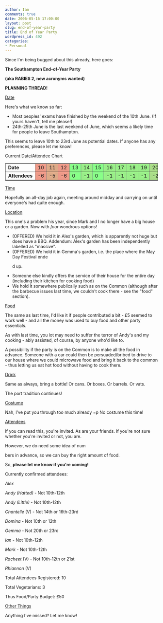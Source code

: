 ```yaml
---
author: Ian
comments: true
date: 2006-05-16 17:00:00
layout: post
slug: end-of-year-party
title: End of Year Party
wordpress_id: 492
categories:
- Personal
---
```


Since I'm being bugged about this already, here goes:  

<b>The Southampton End-of-Year Party  

(aka RABIES 2, new acronyms wanted)  

PLANNING THREAD!</b>  

<u>Date</u>  

Here's what we know so far:  

<ul><li>Most peoples' exams have finished by the weekend of the 10th June. (If yours haven't, tell me please!)</li>  

<li>24th-25th June is the last weekend of June, which seems a likely time for people to leave Southampton.</li></ul>  

This seems to leave 10th to 23rd June as potential dates.  If anyone has any preferences, please let me know!  

Current Date/Attendee Chart  

<table border=1><tr><td><b>Date</b></td><td bgcolor=#ee9988>10</td><td bgcolor=#ddaa88>11</td><td bgcolor=#ee9988>12</td><td bgcolor=#88ff88>13</td><td bgcolor=#99ee88>14</td><td bgcolor=#88ff88>15</td><td bgcolor=#99ee88>16</td><td bgcolor=#99ee88>17</td><td bgcolor=#99ee88>18</td><td bgcolor=#99ee88>19</td><td bgcolor=#aadd88>20</td><td bgcolor=#bbcc88>21</td><td bgcolor=#99ee88>22</td><td bgcolor=#99ee88>23</td></tr>  

<tr><td><b>Attendees</b></td><td bgcolor=#ee9988>-6</td><td bgcolor=#ddaa88>-5</td><td bgcolor=#ee9988>-6</td><td bgcolor=#88ff88>0</td><td bgcolor=#99ee88>-1</td><td bgcolor=#88ff88>0</td><td bgcolor=#99ee88>-1</td><td bgcolor=#99ee88>-1</td><td bgcolor=#99ee88>-1</td><td bgcolor=#99ee88>-1</td><td bgcolor=#aadd88>-2</td><td bgcolor=#bbcc88>-3</td><td bgcolor=#99ee88>-1</td><td bgcolor=#99ee88>-1</td></tr></table>  

<u>Time</u>  

Hopefully an all-day job again, meeting around midday and carrying on until everyone's had quite enough.  

<u>Location</u>  

This one's a problem his year, since Mark and I no longer have a big house or a garden.  Now with <i>four</i> wondrous options!  

<ul><li>(OFFERED) We hold it in Alex's garden, which is apparently not huge but does have a BBQ.  Addendum: Alex's garden has been independently labelled as "massive".</li>  

<li>(OFFERED) We hold it in Gemma's garden, i.e. the place where the May Day Festival ende  

d up.</li>  

<li>Someone else kindly offers the service of their house for the entire day (including their kitchen for cooking food)</li>  

<li>We hold it somewhere publically such as on the Common (although after the barbecue issues last time, we couldn't cook there - see the "food" section).</li></ul>  

<u>Food</u>  

The same as last time, I'd like it if people contributed a bit - £5 seemed to work well - and all the money was used to buy food and other party essentials.  

As with last time, you lot may need to suffer the terror of Andy's and my cooking - ably assisted, of course, by anyone who'd like to.  

A possibility if the party is on the Common is to make all the food in advance.  Someone with a car could then be persuaded/bribed to drive to our house where we could microwave food and bring it back to the common - thus letting us eat hot food without having to cook there.  

<u>Drink</u>  

Same as always, bring a bottle!  Or cans.  Or boxes.  Or barrels.  Or vats.  

The port tradition continues!  

<u>Costume</u>  

Nah, I've put you through too much already =p  No costume this time!  

<u>Attendees</u>  

If you can read this, you're invited.  As are your friends.  If you're not sure whether you're invited or not, you are.  

However, we do need some idea of num  

bers in advance, so we can buy the right amount of food.  

So, <b>please let me know if you're coming!</b>  

Currently confirmed attendees:  

<i>Alex</i>  

<i>Andy (Hatted)</i> - Not 10th-12th  

<i>Andy (Little)</i> - Not 10th-12th  

<i>Chantelle</i> (V) - Not 14th or 16th-23rd  

<i>Domina</i> - Not 10th or 12th  

<i>Gemma</i> - Not 20th or 23rd  

<i>Ian</i> - Not 10th-12th  

<i>Mark</i> - Not 10th-12th  

<i>Racheet</i> (V) - Not 10th-12th or 21st  

<i>Rhiannon</i> (V)  

Total Attendees Registered: 10  

Total Vegetarians: 3  

Thus Food/Party Budget: £50  

<u>Other Things</u>  

Anything I've missed?  Let me know!
